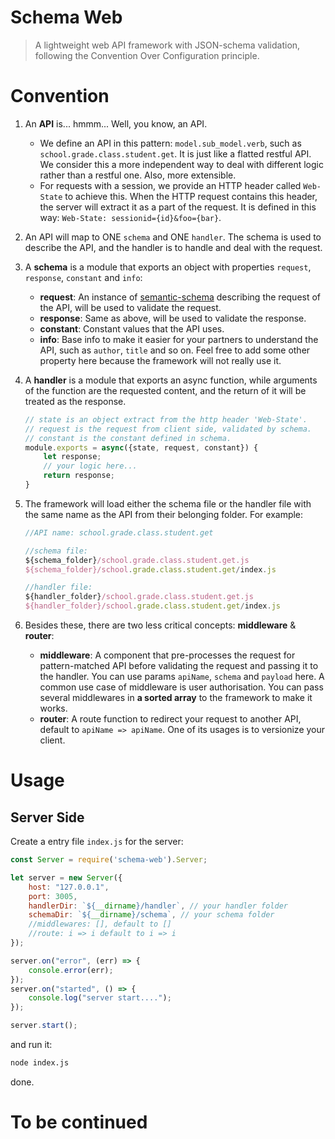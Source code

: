 # Schema Web

> A lightweight web API framework with JSON-schema validation, following the Convention Over Configuration principle.

# Convention

1. An **API** is... hmmm... Well, you know, an API.
    - We define an API in this pattern: `model.sub_model.verb`, such as `school.grade.class.student.get`. It is just like a flatted restful API. We consider this a more independent way to deal with different logic rather than a restful one. Also, more extensible.
    - For requests with a session, we provide an HTTP header called `Web-State` to achieve this. When the HTTP request contains this header, the server will extract it as a part of the request. It is defined in this way: `Web-State: sessionid={id}&foo={bar}`.

2. An API will map to ONE `schema` and ONE `handler`. The schema is used to describe the API, and the handler is to handle and deal with the request.

3. A **schema** is a module that exports an object with properties `request`, `response`, `constant` and `info`: 
    - **request**: An instance of [semantic-schema](https://github.com/magnuslim/semantic-schema) describing the request of the API, will be used to validate the request.
    - **response**: Same as above, will be used to validate the response.
    - **constant**: Constant values that the API uses.
    - **info**: Base info to make it easier for your partners to understand the API, such as `author`, `title` and so on. Feel free to add some other property here because the framework will not really use it.

4. A **handler** is a module that exports an async function, while arguments of the function are the requested content, and the return of it will be treated as the response.
    ```js
    // state is an object extract from the http header 'Web-State'.
    // request is the request from client side, validated by schema.
    // constant is the constant defined in schema.
    module.exports = async({state, request, constant}) {
        let response;
        // your logic here...
        return response;
    }
    ```

5. The framework will load either the schema file or the handler file with the same name as the API from their belonging folder. For example:
    ```js
    //API name: school.grade.class.student.get

    //schema file: 
    ${schema_folder}/school.grade.class.student.get.js
    ${schema_folder}/school.grade.class.student.get/index.js

    //handler file:
    ${handler_folder}/school.grade.class.student.get.js
    ${handler_folder}/school.grade.class.student.get/index.js
    ```

6. Besides these, there are two less critical concepts: **middleware** & **router**:
    - **middleware**: A component that pre-processes the request for pattern-matched API before validating the request and passing it to the handler. You can use params `apiName`, `schema` and `payload` here. A common use case of middleware is user authorisation. You can pass several middlewares in **a sorted array** to the framework to make it works.
    - **router**: A route function to redirect your request to another API, default to `apiName => apiName`. One of its usages is to versionize your client.

# Usage

## Server Side

Create a entry file `index.js` for the server:
```js
const Server = require('schema-web').Server;

let server = new Server({
    host: "127.0.0.1",
    port: 3005,
    handlerDir: `${__dirname}/handler`, // your handler folder
    schemaDir: `${__dirname}/schema`, // your schema folder
    //middlewares: [], default to []
    //route: i => i default to i => i
});

server.on("error", (err) => {
    console.error(err);
});
server.on("started", () => {
    console.log("server start....");
});

server.start();
```

and run it: 
```bash
node index.js
```

done.

# To be continued
